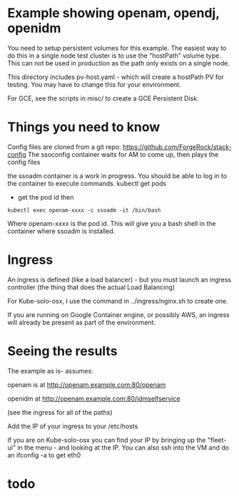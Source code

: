 # Example showing openam, opendj, openidm

You need to setup persistent volumes
for this example. The easiest way to do this in a single node test cluster
is to use the "hostPath" volume type.  This can not be used in
production as the path only exists on a single node. 

This directory includes pv-host.yaml - which will create a hostPath PV
for testing. You may have to change this for your environment.

For GCE, see the scripts in misc/ to create a GCE Persistent Disk.



# Things you need to know

Config files are cloned from a git repo: https://github.com/ForgeRock/stack-config
The ssoconfig container waits for AM to come up, then plays the config files

the ssoadm container is a work in progress. You should be able to log in
to the container to execute commands.
kubectl get pods
- get the pod id
then
```
kubectl exec openam-xxxx -c ssoadm -it /bin/bash
```

Where openam-xxxx is the pod id. This will give you a bash shell in the
container where ssoadm is installed.

# Ingress

An ingress is defined (like a load balancer) - but you must launch
an ingress controller (the thing that does the actual Load Balancing)

For Kube-solo-osx, I use the command in ../ingress/nginx.sh to create
one.

If you are running on Google Container engine, or possibly AWS, an ingress
will already be present as part of the environment.

# Seeing the results
The example as is- assumes:
 
openam is at http://openam.example.com:80/openam

openidm at http://openam.example.com:80/idmselfservice 

(see the ingress for all of the paths)

Add the IP of your ingress to your /etc/hosts

If you are on Kube-solo-osx you can find your IP by bringing
up the "fleet-ui" in the menu - and looking at the IP.
You can also ssh into the VM and do an ifconfig -a to get eth0


# todo

